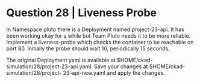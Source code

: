# Question 28 | Liveness Probe

In Namespace pluto there is a Deployment named project-23-api. It has been working okay for a while but Team Pluto needs it to
be more reliable. Implement a liveness-probe which checks the container to be reachable on port 80. Initially the probe should wait
10, periodically 15 seconds.

The original Deployment yaml is available at $HOME/ckad-simulation/28/project-23-api.yaml. Save your changes at $HOME/ckad-simulation/28/project-
23-api-new.yaml and apply the changes.
